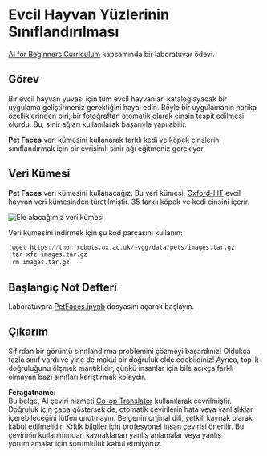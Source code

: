 <!--
CO_OP_TRANSLATOR_METADATA:
{
  "original_hash": "f3d2cee9cb3c52160419e560c57a690e",
  "translation_date": "2025-08-26T07:29:00+00:00",
  "source_file": "lessons/4-ComputerVision/07-ConvNets/lab/README.md",
  "language_code": "tr"
}
-->
# Evcil Hayvan Yüzlerinin Sınıflandırılması

[AI for Beginners Curriculum](https://github.com/microsoft/ai-for-beginners) kapsamında bir laboratuvar ödevi.

## Görev

Bir evcil hayvan yuvası için tüm evcil hayvanları kataloglayacak bir uygulama geliştirmeniz gerektiğini hayal edin. Böyle bir uygulamanın harika özelliklerinden biri, bir fotoğraftan otomatik olarak cinsin tespit edilmesi olurdu. Bu, sinir ağları kullanılarak başarıyla yapılabilir.

**Pet Faces** veri kümesini kullanarak farklı kedi ve köpek cinslerini sınıflandırmak için bir evrişimli sinir ağı eğitmeniz gerekiyor.

## Veri Kümesi

**Pet Faces** veri kümesini kullanacağız. Bu veri kümesi, [Oxford-IIIT](https://www.robots.ox.ac.uk/~vgg/data/pets/) evcil hayvan veri kümesinden türetilmiştir. 35 farklı köpek ve kedi cinsini içerir.

![Ele alacağımız veri kümesi](../../../../../../translated_images/data.50b2a9d5484bdbf0f52f5765b381cec9efe2bd296a98f007f90bedb6ac67f2a8.tr.png)

Veri kümesini indirmek için şu kod parçasını kullanın:

```python
!wget https://thor.robots.ox.ac.uk/~vgg/data/pets/images.tar.gz
!tar xfz images.tar.gz
!rm images.tar.gz
```

## Başlangıç Not Defteri

Laboratuvara [PetFaces.ipynb](../../../../../../lessons/4-ComputerVision/07-ConvNets/lab/PetFaces.ipynb) dosyasını açarak başlayın.

## Çıkarım

Sıfırdan bir görüntü sınıflandırma problemini çözmeyi başardınız! Oldukça fazla sınıf vardı ve yine de makul bir doğruluk elde edebildiniz! Ayrıca, top-k doğruluğunu ölçmek mantıklıdır, çünkü insanlar için bile açıkça farklı olmayan bazı sınıfları karıştırmak kolaydır.

**Feragatname**:  
Bu belge, AI çeviri hizmeti [Co-op Translator](https://github.com/Azure/co-op-translator) kullanılarak çevrilmiştir. Doğruluk için çaba göstersek de, otomatik çevirilerin hata veya yanlışlıklar içerebileceğini lütfen unutmayın. Belgenin orijinal dili, yetkili kaynak olarak kabul edilmelidir. Kritik bilgiler için profesyonel insan çevirisi önerilir. Bu çevirinin kullanımından kaynaklanan yanlış anlamalar veya yanlış yorumlamalar için sorumluluk kabul etmiyoruz.